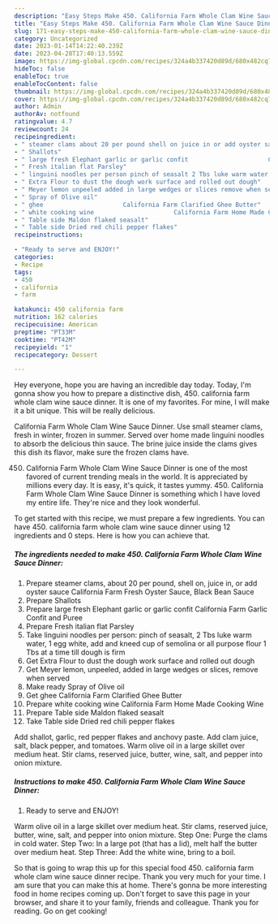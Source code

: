 ```yaml
---
description: "Easy Steps Make 450. California Farm Whole Clam Wine Sauce Dinner yang Very Delicious}"
title: "Easy Steps Make 450. California Farm Whole Clam Wine Sauce Dinner yang Very Delicious}"
slug: 171-easy-steps-make-450-california-farm-whole-clam-wine-sauce-dinner-yang-very-delicious
category: Uncategorized
date: 2023-01-14T14:22:40.239Z
date: 2023-04-28T17:40:13.559Z
image: https://img-global.cpcdn.com/recipes/324a4b337420d89d/680x482cq70/450-california-farm-whole-clam-wine-sauce-dinner-recipe-main-photo.jpg
hideToc: false
enableToc: true
enableTocContent: false
thumbnail: https://img-global.cpcdn.com/recipes/324a4b337420d89d/680x482cq70/450-california-farm-whole-clam-wine-sauce-dinner-recipe-main-photo.jpg
cover: https://img-global.cpcdn.com/recipes/324a4b337420d89d/680x482cq70/450-california-farm-whole-clam-wine-sauce-dinner-recipe-main-photo.jpg
author: Admin
authorAv: notfound
ratingvalue: 4.7
reviewcount: 24
recipeingredient:
- " steamer clams about 20 per pound shell on juice in or add oyster sauce                      California Farm Fresh Oyster Sauce Black Bean Sauce"
- " Shallots"
- " large fresh Elephant garlic or garlic confit                      California Farm Garlic Confit and Puree"
- " Fresh italian flat Parsley"
- " linguini noodles per person pinch of seasalt 2 Tbs luke warm water 1 egg white add and kneed cup of semolina or all purpose flour 1 Tbs at a time till dough is firm"
- " Extra Flour to dust the dough work surface and rolled out dough"
- " Meyer lemon unpeeled added in large wedges or slices remove when served"
- " Spray of Olive oil"
- " ghee                      California Farm Clarified Ghee Butter"
- " white cooking wine                      California Farm Home Made Cooking Wine"
- " Table side Maldon flaked seasalt"
- " Table side Dried red chili pepper flakes"
recipeinstructions:

- "Ready to serve and ENJOY!"
categories:
- Recipe
tags:
- 450
- california
- farm

katakunci: 450 california farm 
nutrition: 162 calories
recipecuisine: American
preptime: "PT33M"
cooktime: "PT42M"
recipeyield: "1"
recipecategory: Dessert

---
```



Hey everyone, hope you are having an incredible day today. Today, I'm gonna show you how to prepare a distinctive dish, 450. california farm whole clam wine sauce dinner. It is one of my favorites. For mine, I will make it a bit unique. This will be really delicious.

California Farm Whole Clam Wine Sauce Dinner. Use small steamer clams, fresh in winter, frozen in summer. Served over home made linguini noodles to absorb the delicious thin sauce. The brine juice inside the clams gives this dish its flavor, make sure the frozen clams have.

450. California Farm Whole Clam Wine Sauce Dinner is one of the most favored of current trending meals in the world. It is appreciated by millions every day. It is easy, it's quick, it tastes yummy. 450. California Farm Whole Clam Wine Sauce Dinner is something which I have loved my entire life. They're nice and they look wonderful.


To get started with this recipe, we must prepare a few ingredients. You can have 450. california farm whole clam wine sauce dinner using 12 ingredients and 0 steps. Here is how you can achieve that.

<!--inarticleads1-->

##### The ingredients needed to make 450. California Farm Whole Clam Wine Sauce Dinner:

1. Prepare  steamer clams, about 20 per pound, shell on, juice in, or add oyster sauce                      California Farm Fresh Oyster Sauce, Black Bean Sauce
1. Prepare  Shallots
1. Prepare  large fresh Elephant garlic or garlic confit                      California Farm Garlic Confit and Puree
1. Prepare  Fresh italian flat Parsley
1. Take  linguini noodles per person: pinch of seasalt, 2 Tbs luke warm water, 1 egg white, add and kneed cup of semolina or all purpose flour 1 Tbs at a time till dough is firm
1. Get  Extra Flour to dust the dough work surface and rolled out dough
1. Get  Meyer lemon, unpeeled, added in large wedges or slices, remove when served
1. Make ready  Spray of Olive oil
1. Get  ghee                      California Farm Clarified Ghee Butter
1. Prepare  white cooking wine                      California Farm Home Made Cooking Wine
1. Prepare  Table side Maldon flaked seasalt
1. Take  Table side Dried red chili pepper flakes


Add shallot, garlic, red pepper flakes and anchovy paste. Add clam juice, salt, black pepper, and tomatoes. Warm olive oil in a large skillet over medium heat. Stir clams, reserved juice, butter, wine, salt, and pepper into onion mixture. 

<!--inarticleads2-->

##### Instructions to make 450. California Farm Whole Clam Wine Sauce Dinner:


1. Ready to serve and ENJOY!

Warm olive oil in a large skillet over medium heat. Stir clams, reserved juice, butter, wine, salt, and pepper into onion mixture. Step One: Purge the clams in cold water. Step Two: In a large pot (that has a lid), melt half the butter over medium heat. Step Three: Add the white wine, bring to a boil. 

So that is going to wrap this up for this special food 450. california farm whole clam wine sauce dinner recipe. Thank you very much for your time. I am sure that you can make this at home. There's gonna be more interesting food in home recipes coming up. Don't forget to save this page in your browser, and share it to your family, friends and colleague. Thank you for reading. Go on get cooking!

